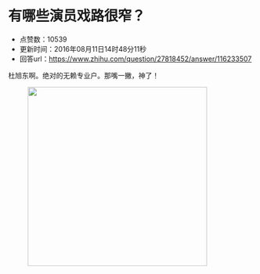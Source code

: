# 有哪些演员戏路很窄？
- 点赞数：10539
- 更新时间：2016年08月11日14时48分11秒
- 回答url：https://www.zhihu.com/question/27818452/answer/116233507
<body>
 <p data-pid="iMCJIgD_">杜旭东啊。绝对的无赖专业户。那嘴一撇，神了！</p>
 <figure>
  <img data-rawwidth="366" data-rawheight="393" src="https://picx.zhimg.com/50/dd698b4f19d44a3d622c7600d62f1b03_720w.jpg?source=1940ef5c" data-original-token="dd698b4f19d44a3d622c7600d62f1b03" class="content_image" width="366">
 </figure>
</body>